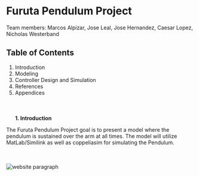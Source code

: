 # Furuta Pendulum Project
Team members: Marcos Alpizar, Jose Leal, Jose Hernandez, Caesar Lopez, Nicholas Westerband
## Table of Contents
1. Introduction
2. Modeling
3. Controller Design and Simulation
4. References
5. Appendices  
<br/><br/>  
**1. Introduction** 

The Furuta Pendulum Project goal is to present a model where the pendulum is sustained over the arm at all times. The model will utilize MatLab/Similink as well as coppeliasim for simulating the Pendulum.   
<br/><br/>   

![website paragraph](https://user-images.githubusercontent.com/94568471/146277241-b1d927db-e9c1-4003-8e1e-b0d320e3e77a.JPG)
